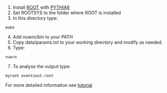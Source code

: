 1. Install [ROOT](https://root.cern.ch/) with [PYTHIA6](https://pythia6.hepforge.org/)
2. Set ROOTSYS to the folder where ROOT is installed
3. In this directory type:

  ```
  make
  ```

4. Add nuwro/bin to your PATH
5. Copy data/params.txt to your working directory and modify as needed.
6. Type:

  ```
  nuwro
  ```

7. To analyse the output type:

  ```
  myroot eventsout.root
  ```

For more detailed information see [tutorial](http://www.ift.uni.wroc.pl/~tgolan/talks/NuWro_howto.pdf)
